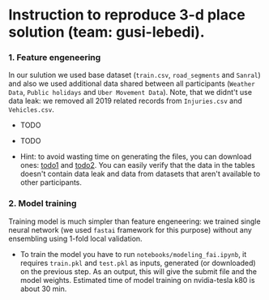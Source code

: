 # Instruction to reproduce 3-d place solution (team: gusi-lebedi).


### 1. Feature engeneering
In our sulution we used base dataset (`train.csv`, `road_segments` and `Sanral`) and also we used additional data
shared between all participants (`Weather Data`, `Public holidays` and `Uber Movement Data`). Note, that we didnt't use 
data leak: we removed all 2019 related records from `Injuries.csv` and `Vehicles.csv`.

* TODO
* TODO


* Hint: to avoid wasting time on generating the files, you can download ones: [todo1](link1.com) and [todo2](link2.com).
You can easily verify that the data in the tables doesn't contain data leak and data from datasets that aren't available
 to other participants.
 

### 2. Model training

Training model is much simpler than feature engeneering: we trained single neural network 
(we used `fastai` framework for this purpose) without
any ensembling using 1-fold local validation.

* To train the model you have to run `notebooks/modeling_fai.ipynb`, it requires `train.pkl` and `test.pkl` as inputs,
generated (or downloaded) on the previous step. As an output, this will give the submit file and the model weights.
Estimated time of model training on nvidia-tesla k80 is about 30 min.
